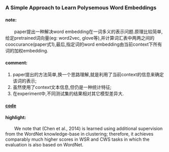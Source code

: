 ### A Simple Approach to Learn Polysemous Word Embeddings

#### note:
&emsp;&emsp;paper提出一种解决word embedding在一词多义的表示问题.原理比较简单,给定pretrained词向量(eg: word2vec, glove等),并计算词汇表中两两之间的cooccurance(paper式1),最后,指定词的word embedding由当前context下所有词的加权embedding.

#### comment:
  1. paper提出的方法简单,换一个思路理解,就是利用了当前context的信息来确定该词的表示;
  2. 虽然使用了context文本信息,但仍是一种统计特征;
  3. 在experiment中,不同测试集的结果相对其它模型差异大.

#### [code](https://github.com/dingwc/multisense)

#### highlight:
&emsp;&emsp;We note that (Chen et al., 2014) is learned using additional supervision from the WordNet knowledge-base in clustering; therefore, it achieves comparably much higher scores in WSR and CWS tasks in which the evaluation is also based on WordNet.
